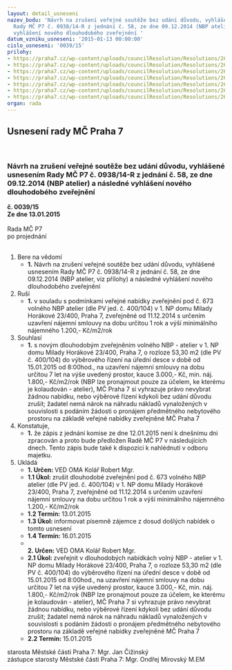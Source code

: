 ```yaml
---
layout: detail_usneseni
nazev_bodu: 'Návrh na zrušení veřejné soutěže bez udání důvodu, vyhlášené usnesením
  Rady MČ P7 č. 0938/14-R z jednání č. 58, ze dne 09.12.2014 (NBP atelier) a následné
  vyhlášení nového dlouhodobého zveřejnění '
datum_vzniku_usneseni: '2015-01-13 00:00:00'
cislo_usneseni: '0039/15'
prilohy:
- https://praha7.cz/wp-content/uploads/councilResolution/Resolutions/26809/3-15-usnesen%c3%ad_rady_%c4%8d._0938_14-r_ze_dne_9.12.2014_m.hor%c3%a1kov%c3%a9_23_atelier.pdf
- https://praha7.cz/wp-content/uploads/councilResolution/Resolutions/26809/3-15-zve%c5%99ejn%c4%9bn%c3%ad_nbp_m.hor%c3%a1kov%c3%a9_23_atelier_od_11.12.2014.pdf
- https://praha7.cz/wp-content/uploads/councilResolution/Resolutions/26809/3-15-z%c3%a1pis_o_prohl%c3%addce_NBP_atelier_M.Hor%c3%a1kov%c3%a9_23_400.pdf
- https://praha7.cz/wp-content/uploads/councilResolution/Resolutions/26809/3-15-p%c5%afdoris_NBP_atelier_M.Hor%c3%a1kov%c3%a9_23_400.pdf
- https://praha7.cz/wp-content/uploads/councilResolution/Resolutions/26809/3-15-fotografie_p%c5%afvodn%c3%adho_stavu_NBP_atelier_M.Hor%c3%a1kov%c3%a9_23_400.pdf
- https://praha7.cz/wp-content/uploads/councilResolution/Resolutions/26809/3-15-fotografie_po_rekonstrukci_NBP_atelier_M.Hor%c3%a1kov%c3%a9_23_400.pdf
- https://praha7.cz/wp-content/uploads/councilResolution/Resolutions/26809/3-15-smlouva_o_d%c3%adlo_NBP_atelier_M.Hor%c3%a1kov%c3%a9_23_400.pdf
organ: rada
---
```

<div id="ucUsn_pList" class="usn">
	<span><h2>Usnesení rady MČ Praha 7 </h2>
<br></span><div class="standBody">
<span><h3>Návrh na zrušení veřejné soutěže bez udání důvodu, vyhlášené usnesením Rady MČ P7 č. 0938/14-R z jednání č. 58, ze dne 09.12.2014 (NBP atelier) a následné vyhlášení nového dlouhodobého zveřejnění </h3></span><div class="center">
		<strong>č. 0039/15</strong><br>
	</div>
<div class="center">
		<strong>Ze dne 13.01.2015</strong><br><br>
	</div>Rada MČ P7<br> po projednání<br><br><ol>
<li>Bere na vědomí<ul><li>
<strong>1.</strong> Návrh na zrušení veřejné soutěže bez udání důvodu, vyhlášené usnesením Rady MČ P7 č. 0938/14-R z jednání č. 58, ze dne 09.12.2014 (NBP atelier, viz přílohy) a následné vyhlášení nového dlouhodobého zveřejnění</li></ul>
</li>
<li>Ruší<ul><li>
<strong>1.</strong> v souladu s podmínkami veřejné nabídky zveřejnění pod č. 673 volného NBP atelier (dle PV jed. č. 400/104) v 1. NP domu Milady Horákové 23/400, Praha 7, zveřejněné od 11.12.2014 s určením uzavření nájemní smlouvy na dobu určitou 1 rok a výší minimálního nájemného 1.200,- Kč/m2/rok</li></ul>
</li>
<li>Souhlasí<ul><li>
<strong>1.</strong> s novým dlouhodobým zveřejněním volného NBP - atelier v 1. NP domu Milady Horákové 23/400, Praha 7, o rozloze 53,30 m2 (dle PV č. 400/104) do výběrového řízení na úřední desce v době od 15.01.2015 od 8:00hod., na uzavření nájemní smlouvy na dobu určitou 7 let na výše uvedený prostor, kauce 3.000,- Kč, min. náj. 1.800,- Kč/m2/rok (NBP lze pronajmout pouze za účelem, ke kterému je kolaudován - atelier), MČ Praha 7 si vyhrazuje právo nevybrat žádnou nabídku, nebo výběrové řízení kdykoli bez udání důvodu zrušit; žadatel nemá nárok na náhradu nákladů vynaložených v souvislosti s podáním žádosti o pronájem předmětného nebytového prostoru na základě veřejné nabídky zveřejněné  MČ Praha 7    </li></ul>
</li>
<li>Konstatuje,<ul><li>
<strong>1.</strong> že zápis z jednání komise ze dne 12.01.2015 není k dnešnímu dni zpracován  a proto bude předložen Radě MČ P7 v následujících dnech. Tento zápis bude také k dispozici k nahlédnutí v odboru majetku.</li></ul>
</li>
<li>Ukládá<ul>
<li>
<strong>1. Určen: </strong>VED OMA Kolář Robert Mgr.</li>
<li>
<strong>1.1 Úkol: </strong>zrušit dlouhodobé zveřejnění pod č. 673 volného NBP atelier (dle PV jed.  č. 400/104) v 1. NP domu Milady Horákové 23/400, Praha 7, zveřejněné od 11.12.2014 s určením uzavření nájemní smlouvy na dobu určitou 1 rok  a výší minimálního nájemného 1.200,- Kč/m2/rok </li>
<li>
<strong>1.2 Termín: </strong>13.01.2015</li>
<li>
<strong>1.3 Úkol: </strong>informovat písemně zájemce z dosud došlých nabídek o tomto usnesení</li>
<li>
<strong>1.4 Termín: </strong>16.01.2015</li>
<li>
<strong><br>2. Určen: </strong>VED OMA Kolář Robert Mgr.</li>
<li>
<strong>2.1 Úkol: </strong>zveřejnit v dlouhodobých nabídkách volný NBP - atelier v 1. NP domu Milady Horákové 23/400, Praha 7, o rozloze 53,30 m2 (dle PV č. 400/104) do výběrového řízení na úřední desce v době od 15.01.2015 od 8:00hod.,  na uzavření nájemní smlouvy na dobu určitou 7 let na výše uvedený prostor, kauce 3.000,- Kč, min. náj. 1.800,- Kč/m2/rok (NBP lze pronajmout pouze za účelem, ke kterému je kolaudován - atelier), MČ Praha 7 si vyhrazuje právo nevybrat žádnou nabídku, nebo výběrové řízení kdykoli bez udání důvodu zrušit; žadatel nemá nárok na náhradu nákladů vynaložených  v souvislosti s podáním žádosti o pronájem předmětného nebytového prostoru na základě veřejné nabídky zveřejněné MČ Praha 7</li>
<li>
<strong>2.2 Termín: </strong>15.01.2015</li>
</ul>
</li>
</ol>starosta Městské části Praha 7: Mgr. Jan Čižinský<br>zástupce starosty Městské části Praha 7: Mgr. Ondřej Mirovský M.EM 
</div>
</div>